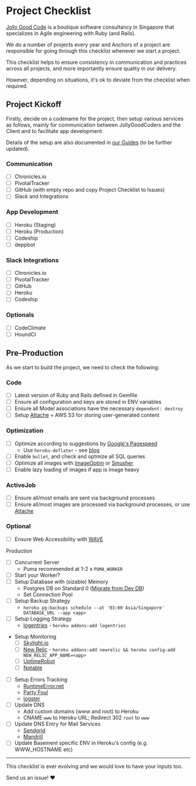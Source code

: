 # Project Checklist

[Jolly Good Code](http://www.jollygoodcode.com) is a boutique software consultancy in Singapore that specializes in Agile engineering with Ruby (and Rails).

We do a number of projects every year and Anchors of a project are responsible for
going through this checklist whenever we start a project.

This checklist helps to ensure consistency in communication and practices across all projects,
and more importantly ensure quality in our delivery.

However, depending on situations, it's ok to deviate from the checklist when required.

## Project Kickoff

Firstly, decide on a codename for the project, then setup various services as follows, mainly for communication between JollyGoodCoders and the Client and to facilitate app development.

Details of the setup are also documented in [our  Guides](https://github.com/jollygoodcode/guides/blob/master/tutorials/project-creation.md) (to be further updated).

### Communication

- [ ] Chronicles.io
- [ ] PivotalTracker
- [ ] GitHub (with empty repo and copy Project Checklist to Issues)
- [ ] Slack and Integrations

### App Development

- [ ] Heroku (Staging)
- [ ] Heroku (Production)
- [ ] Codeship
- [ ] deppbot

### Slack Integrations

- [ ] Chronicles.io
- [ ] PivotalTracker
- [ ] GitHub
- [ ] Heroku
- [ ] Codeship

### Optionals

- [ ] CodeClimate
- [ ] HoundCI

## Pre-Production

As we start to build the project, we need to check the following:

### Code
- [ ] Latest version of Ruby and Rails defined in Gemfile
- [ ] Ensure all configuration and keys are stored in ENV variables
- [ ] Ensure all Model associations have the necessary `dependent: destroy`
- [ ] Setup [Attache](github.com/choonkeat/attache) + AWS S3 for storing user-generated content

### Optimization

- [ ] Optimize according to suggestions by [Google's Pagespeed](https://developers.google.com/speed/pagespeed/insights/)
  - Use `heroku-deflater` - see [blog](http://jollygoodcode.github.io/2015/10/20/rails-response-and-assets-compression-on-heroku.html)
- [ ] Enable `bullet`, and check and optmize all SQL queries
- [ ] Optimize all images with [ImageOptim](https://github.com/toy/image_optim) or [Smusher](https://github.com/grosser/smusher)
- [ ] Enable lazy loading of images if app is image heavy

### ActiveJob

- [ ] Ensure all/most emails are sent via background processes
- [ ] Ensure all/most images are processed via background processes, or use [Attache](https://github.com/choonkeat/attache)

### Optional
- [ ] Ensure Web Accessibility with [WAVE](https://chrome.google.com/webstore/detail/wave-evaluation-tool/jbbplnpkjmmeebjpijfedlgcdilocofh?hl=en-US)

Production
- [ ] Concurrent Server
  - Puma recommended at 1-2 x `PUMA_WORKER`
- [ ] Start your Worker?
- [ ] Setup Database with (sizable) Memory
  - Postgres DB on Standard 0 ([Migrate from Dev DB](https://devcenter.heroku.com/articles/upgrading-heroku-postgres-databases))
  - Set Connection Pool
- [ ] Setup Backup Strategy
  - `heroku pg:backups schedule --at '03:00 Asia/Singapore' DATABASE_URL --app <app>`
- [ ] Setup Logging Strategy
  - [logentries](https://elements.heroku.com/addons/logentries) - `heroku addons:add logentries`
- Setup Monitoring
  - [ ] [Skylight.io](https://www.skylight.io/)
  - [ ] [New Relic](https://elements.heroku.com/addons/newrelic) - `heroku addons:add newrelic && heroku config:add NEW_RELIC_APP_NAME=<app>`
  - [ ] [UptimeRobot](https://uptimerobot.com/)
  - [ ] [Notable](https://github.com/ankane/notable)
- [ ] Setup Errors Tracking
  - [RuntimeError.net](https://elements.heroku.com/addons/runtimeerror)  
  - [Party Foul](https://github.com/dockyard/party_foul)
  - [logster](https://github.com/discourse/logster)
- [ ] Update DNS
  - Add custom domains (www and root) to Heroku
  - CNAME `www` to Heroku URL; Redirect 302 `root` to `www`
- [ ] Update DNS Entry for Mail Services
  - [Sendgrid](https://sendgrid.com/docs/Glossary/spf.html)
  - [Mandrill](http://help.mandrill.com/entries/22030056-How-do-I-add-DNS-records-for-my-sending-domains-)
- [ ] Update Basement specific ENV in Heroku's config (e.g. WWW_HOSTNAME etc)

----

This checklist is ever evolving and we would love to have your inputs too.

Send us an issue! :heart:
